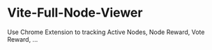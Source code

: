 # Vite-Full-Node-Viewer
Use Chrome Extension to tracking Active Nodes, Node Reward, Vote Reward, ...
